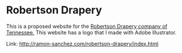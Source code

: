 # Robertson Drapery

This is a proposed website for the [Robertson Drapery company of Tennessee.](http://ramon-sanchez.com/robertson-drapery/index.html) This website has a logo that I made with Adobe Illustrator.

Link: http://ramon-sanchez.com/robertson-drapery/index.html
